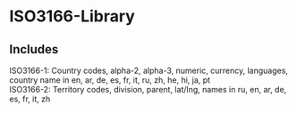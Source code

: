 # ISO3166-Library

## Includes
ISO3166-1: Country codes, alpha-2, alpha-3, numeric, currency, languages, country name in en, ar, de, es, fr, it, ru, zh, he, hi, ja, pt <br/>
ISO3166-2: Territory codes, division, parent, lat/lng, names in ru, en, ar, de, es, fr, it, zh
